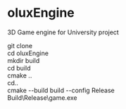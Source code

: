 # oluxEngine
3D Game engine for University project 

git clone  
cd oluxEngine  
mkdir build  
cd build  
cmake ..  
cd..  
cmake --build build --config Release   
Build\Release\game.exe  
